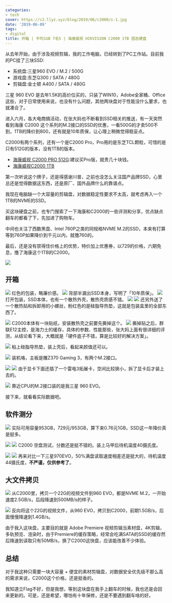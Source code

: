 ```yaml
---
categories:
- tech
cover: https://c2.llyz.xyz/blog/2019/06/c2000/s-1.jpg
date: '2019-06-09'
tags:
- digital
title: 开箱 | 平均1GB 7毛5 | 海康威视 HIKVISION C2000 1TB 固态硬盘
---
```


从去年开始，由于涉及视频剪辑，我的工作电脑，已经转到了PC工作站。目前我的PC挂了三块SSD:

- 系统盘:三星960 EVO / M.2 / 500G
- 游戏盘:东芝Q300 / SATA / 480G
- 剪辑盘:金士顿 A400 / SATA / 480G

三星 960 EVO 是去年1.5K的高价位买的，只装了WIN10，Adobe全家桶、Office这些，对于日常使用来说，也没有什么问题，其他两块盘对于性能没什么要求，也就凑合了。

进入六月，各大电商搞活动，在张大妈也不断看到SSD相关的推送，有一天突然看到海康 C2000 这个系列的M.2接口的SSD的优惠，一看500G的才卖500不到，1TB的降价到800，还有就是10年质保，让心理上稍微觉得稳妥点。

C2000有两个系列，还有一个是C2000 Pro，Pro用的是东芝TCL颗粒，可惜的是只有512G的版本，没有1TB的版本。

- [海康威视 C2000 PRO 512G](https://zuoluo.tv/c2000-pro):建议买Pro版，就贵几十块钱。
- [海康威视C2000 1TB](https://zuoluo.tv/c2000)

第一次听说这个牌子，还是得感谢川普，之前也没怎么关注国产品牌SSD，心里总还是觉得数据这东西，还是原厂、国外品牌什么的靠谱点。

我现在电脑缺一个大容量的剪辑盘，对数据稳定性要求不太高，就考虑再入一个1TB的NVME的SSD。

买这块硬盘之前，也专门搜索了一下海康和C2000的一些评测和分享，优点缺点翻车的都看了下，先加进了购物车。

中间也关注了西数黑盘、Intel 760P之类的同规格NVME M.2的SSD，本来有打算等到760P如果降价到千元以内，就撸760的。

最后，还是没有禁得住价格上的优势，特价加上优惠券，以729的价格，六期免息，撸了海康这个1TB的C2000。

![](https://c2.llyz.xyz/blog/2019/06/c2000/t-11.png)

## 开箱

![](https://c2.llyz.xyz/blog/2019/06/c2000/s-2.jpg) 红色的包装，略廉价感。 ![](https://c2.llyz.xyz/blog/2019/06/c2000/s-3.jpg) 背部半漏出SSD本身，写明了「10年质保」。 ![](https://c2.llyz.xyz/blog/2019/06/c2000/s-4.jpg) 打开包装，SSD本体，也有一个散热外壳，散热壳质感不错。 ![](https://c2.llyz.xyz/blog/2019/06/c2000/s-5.jpg) ![](https://c2.llyz.xyz/blog/2019/06/c2000/s-7.jpg) 还另外送了一个散热贴和拆卸用的小螺丝，粉红色的是硅脂导热垫，这就是包装盒里的全部东西了。

![](https://c2.llyz.xyz/blog/2019/06/c2000/s-6.jpg) C2000本体有一块贴纸，安装散热壳之前要先撕掉这个。 ![](https://c2.llyz.xyz/blog/2019/06/c2000/s-1.jpg) 撕掉贴之后，群联E12主控，是海力士的缓存，具体的参数、性能那些，张大妈上面有很详细的评测，从结论看下来，大概就是「硬件底子不错，算是比较好的解决方案」。

![](https://c2.llyz.xyz/blog/2019/06/c2000/s-8.jpg) 粘上硅脂导热垫，装上壳后，看起来颜值还可以。

![](https://c2.llyz.xyz/blog/2019/06/c2000/s-9.jpg) 装机咯，主板是雕Z370 Gaming 3，有两个M.2接口。

![](https://c2.llyz.xyz/blog/2019/06/c2000/s-10.jpg) ![](https://c2.llyz.xyz/blog/2019/06/c2000/s-13.jpg) 由于显卡下面还插了一个雷电3拓展卡，空间比较狭小，拆了显卡后才装上去的。

![](https://c2.llyz.xyz/blog/2019/06/c2000/s-11.jpg) 靠近CPU的M.2接口装的是我三星 960 EVO。

接下来，就看看实际数据吧。

## 软件测分

![](https://c2.llyz.xyz/blog/2019/06/c2000/t-12.png) 实际可用容量953GB，729元/953GB，算下来0.76元1GB，SSD这一年降价真是挺多。

![](https://c2.llyz.xyz/blog/2019/06/c2000/t-1.jpg) ![](https://c2.llyz.xyz/blog/2019/06/c2000/t-14.png) C2000 空盘测试，分数还是挺不错的。装上马甲后待机温度40摄氏度。

![](https://c2.llyz.xyz/blog/2019/06/c2000/t-13.png) ![](https://c2.llyz.xyz/blog/2019/06/c2000/t-15.png) 再来对比一下三星970EVO，50%满盘读取速度相差还是挺大的，待机温度44摄氏度，**不严谨，仅供参考了**。

## 大文件拷贝

![](https://c2.llyz.xyz/blog/2019/06/c2000/t-9.jpg) 从C2000里，拷贝一个22G的视频文件到960 EVO，都是NVME M.2，一开始速度2.5GB/s，后段降速到500MB/s的样子。

![](https://c2.llyz.xyz/blog/2019/06/c2000/t-10.jpg) 反向将这个22G的视频文件，从960 EVO，拷贝到C2000，前期1.5GB/s，后面慢慢降速到1.4GB/s。

由于我入这块盘，主要目的就是 Adobe Premiere 视频剪辑当素材盘，4K剪辑，多轨预览、渲染时，由于Premiere的缓存策略，经常会吃满SATA的SSD的缓存然后降速到读取只有50MB/s，换了C2000这快盘，应该能改善不少体验。

## 总结

对于我这种只需要一块大容量 + 便宜的素材剪辑盘，对数据安全优先级不那么高的需求来说，C2000这个价格，还是挺香的。

我知道立Flag不好，但是我想，等到这块盘在我手上翻车的时候，我也还是会回来更新的。可是，还是希望，哪怕有十年保修，还是不要遇到翻车啥的好。
